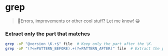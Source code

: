 # grep

> 👋Errors, improvements or other cool stuff? Let me know! 😀


### Extract only the part that matches

```bash
grep -oP "@version \K.+$" file  # Keep only the part after the \K.
grep -oP "(?<=PATTERN_BEFORE).+(?=PATTERN_AFTER)" file  # Extract the part in between.
```
